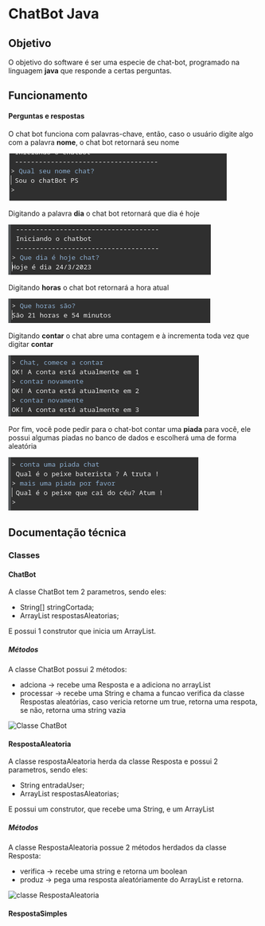 # ChatBot Java

## Objetivo  

O objetivo do software é ser uma especie de chat-bot, programado na linguagem **java** que responde a certas perguntas.

## Funcionamento  

#### Perguntas e respostas  

O chat bot funciona com palavras-chave, então, caso o usuário digite algo com a palavra **nome**, o chat bot retornará seu nome

![Pergunta Nome CHATBOT](https://github.com/pauloszuparits/Imagens/blob/d9ba44d6c2f280e418382247fcd0b9140ed02426/imgChatBot/NomeCHATBOT.png)

Digitando a palavra **dia** o chat bot retornará que dia é hoje  

![Pergunta dia CHATBOT](https://github.com/pauloszuparits/Imagens/blob/d9ba44d6c2f280e418382247fcd0b9140ed02426/imgChatBot/DiaCHATBOT.png)  

Digitando **horas** o chat bot retornará a hora atual  

![Pergunta horas CHATBOT](https://github.com/pauloszuparits/Imagens/blob/d9ba44d6c2f280e418382247fcd0b9140ed02426/imgChatBot/HoraCHATBOT.png)  

Digitando **contar** o chat abre uma contagem e à incrementa toda vez que digitar **contar**  

![Pedir para contar CHATBOT](https://github.com/pauloszuparits/Imagens/blob/d9ba44d6c2f280e418382247fcd0b9140ed02426/imgChatBot/ContarCHATBOT.png)  

Por fim, você pode pedir para o chat-bot contar uma **piada** para você, ele possui algumas piadas no banco de dados e escolherá uma de forma aleatória  

![Pedir piada CHATBOT](https://github.com/pauloszuparits/Imagens/blob/d9ba44d6c2f280e418382247fcd0b9140ed02426/imgChatBot/PiadaCHATBOT.png)  

## Documentação técnica  

### Classes  

#### ChatBot  

A classe ChatBot tem 2 parametros, sendo eles:  
- String[] stringCortada;
- ArrayList<Resposta> respostasAleatorias;  

E possui 1 construtor que inicia um ArrayList.  

##### Métodos  

A classe ChatBot possui 2 métodos:
- adciona -> recebe uma Resposta e a adiciona no arrayList  
- processar -> recebe uma String e chama a funcao verifica da classe Respostas aleatórias, caso vericia retorne um true, retorna uma respota, se não, retorna uma string vazia  

![Classe ChatBot]()  

#### RespostaAleatoria  

A classe respostaAleatoria herda da classe Resposta e possui 2 parametros, sendo eles:
- String entradaUser;
- ArrayList<String> respostasAleatorias;  

E possui um construtor, que recebe uma String, e um ArrayList<String>  

##### Métodos  

A classe RespostaAleatoria possue 2 métodos herdados da classe Resposta:  
- verifica -> recebe uma string e retorna um boolean  
- produz -> pega uma resposta aleatóriamente do ArrayList e retorna.  

![classe RespostaAleatoria]()  
  
#### RespostaSimples  
  
  
  



